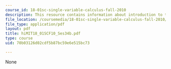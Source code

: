 ```yaml
---
course_id: 18-01sc-single-variable-calculus-fall-2010
description: This resource contains information about introduction to the mean.
file_location: /coursemedia/18-01sc-single-variable-calculus-fall-2010/70b03126d02cdf5b87bc59e6e515bc73_MIT18_01SCF10_Ses34b.pdf
file_type: application/pdf
layout: pdf
title: hiMIT18_01SCF10_Ses34b.pdf
type: course
uid: 70b03126d02cdf5b87bc59e6e515bc73

---
```

None